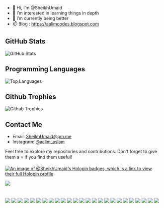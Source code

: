 - 👋 Hi, I’m @SheikhUmaid
- 👀 I’m interested in learning things in depth
- 🌱 I’m currently being better
- 📫 Blog : https://aalimcodes.blogspot.com


## GitHub Stats

![GitHub Stats](https://github-readme-stats.vercel.app/api?username=SheikhUmaid&show_icons=true&count_private=true)

## Programming Languages

![Top Languages](https://github-readme-stats.vercel.app/api/top-langs/?username=SheikhUmaid&layout=compact)

## Github Trophies 

![Github Trophies](https://github-profile-trophy.vercel.app/?username=SheikhUmaid)

## Contact Me

- Email: SheikhUmaid@pm.me
- Instagram: [@aalim_aslam](https://instagram.com/aalim_aslam)

Feel free to explore my repositories and contributions. Don't forget to give them a ⭐️ if you find them useful!

[![An image of @SheikhUmaid's Holopin badges, which is a link to view their full Holopin profile](https://holopin.me/SheikhUmaid)](https://holopin.io/@SheikhUmaid)

[![](https://visitcount.itsvg.in/api?id=SheikhUmaid&label=Profile%20Views&icon=6&pretty=false)](https://visitcount.itsvg.in)

#

[![](https://img.shields.io/badge/HTML-239120?style=for-the-badge&logo=html5&logoColor=white)]()
[![](https://img.shields.io/badge/CSS-239120?&style=for-the-badge&logo=css3&logoColor=white)]()
[![](https://img.shields.io/badge/JavaScript-F7DF1E?style=for-the-badge&logo=JavaScript&logoColor=white)]()
[![](https://img.shields.io/badge/Node.js-43853D?style=for-the-badge&logo=node.js&logoColor=white)]()
[![](https://img.shields.io/badge/TypeScript-007ACC?style=for-the-badge&logo=typescript&logoColor=white)]()
[![](https://img.shields.io/badge/Python-14354C?style=for-the-badge&logo=python&logoColor=white)]()
[![](https://img.shields.io/badge/C-00599C?style=for-the-badge&logo=c&logoColor=white)]()
[![](https://img.shields.io/badge/Dart-0175C2?style=for-the-badge&logo=dart&logoColor=white)]()
[![](https://img.shields.io/badge/Express.js-404D59?style=for-the-badge)]()
[![](https://img.shields.io/badge/React-20232A?style=for-the-badge&logo=react&logoColor=61DAFB)]()
[![](https://img.shields.io/badge/React_Native-20232A?style=for-the-badge&logo=react&logoColor=61DAFB)]()
[![](https://img.shields.io/badge/Tailwind_CSS-38B2AC?style=for-the-badge&logo=tailwind-css&logoColor=white)]()
[![](https://img.shields.io/badge/Bootstrap-563D7C?style=for-the-badge&logo=bootstrap&logoColor=white)]()
[![](https://img.shields.io/badge/styled--components-DB7093?style=for-the-badge&logo=styled-components&logoColor=white)]()
[![](https://img.shields.io/badge/Material--UI-0081CB?style=for-the-badge&logo=material-ui&logoColor=white)]()
[![](https://img.shields.io/badge/React_Router-CA4245?style=for-the-badge&logo=react-router&logoColor=white)]()
[![](https://img.shields.io/badge/MySQL-00000F?style=for-the-badge&logo=mysql&logoColor=white)]()
[![](https://img.shields.io/badge/PostgreSQL-316192?style=for-the-badge&logo=postgresql&logoColor=white)]()
[![](https://img.shields.io/badge/MongoDB-4EA94B?style=for-the-badge&logo=mongodb&logoColor=white)]()
[![](https://img.shields.io/badge/SQLite-07405E?style=for-the-badge&logo=sqlite&logoColor=white)]()
[![](https://img.shields.io/badge/Amazon_AWS-232F3E?style=for-the-badge&logo=amazon-aws&logoColor=white)]()
[![](https://img.shields.io/badge/json%20web%20tokens-323330?style=for-the-badge&logo=json-web-tokens&logoColor=pink)]()
[![](https://img.shields.io/badge/npm-CB3837?style=for-the-badge&logo=npm&logoColor=white)]()
[![](https://img.shields.io/badge/Next.js-000?logo=nextdotjs&logoColor=fff&style=for-the-badge)]()
[![](https://img.shields.io/badge/sequelize-323330?style=for-the-badge&logo=sequelize&logoColor=blue)]()

